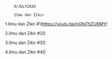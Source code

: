         9/JULY2020
       
        Ilmu dan Zikir
        
1.Ilmu dan Zikir #1(https://youtu.be/nGfpThZU6MY)

2.Ilmu dan Zikir #2()

3.Ilmu dan Zikir #3()

4.Ilmu dan Zikir #4()
